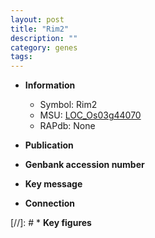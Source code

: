```yaml
---
layout: post
title: "Rim2"
description: ""
category: genes
tags: 
---
```


* **Information**  
    + Symbol: Rim2  
    + MSU: [LOC_Os03g44070](http://rice.uga.edu/cgi-bin/ORF_infopage.cgi?orf=LOC_Os03g44070)  
    + RAPdb: None  

* **Publication**  

* **Genbank accession number**  

* **Key message**  

* **Connection**  

[//]: # * **Key figures**  


